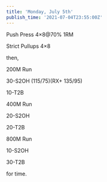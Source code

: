 ```yaml
---
title: 'Monday, July 5th'
publish_time: '2021-07-04T23:55:00Z'
---
```


Push Press 4×8\@70% 1RM

Strict Pullups 4×8

then,

200M Run

30-S2OH (115/75)(RX+ 135/95)

10-T2B

400M Run

20-S2OH

20-T2B

800M Run

10-S2OH

30-T2B

for time.
